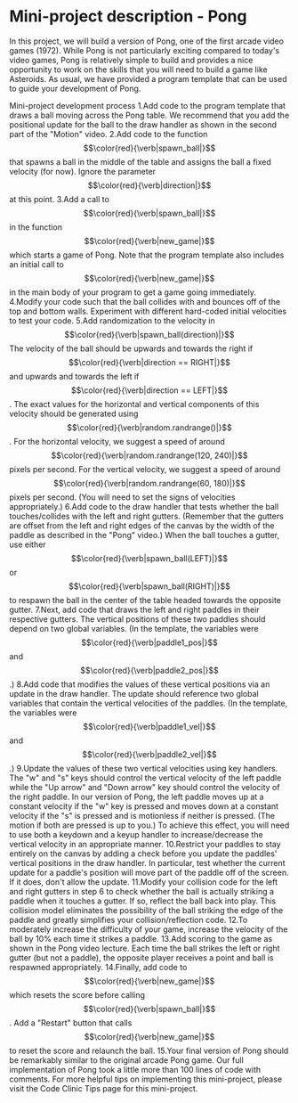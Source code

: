 # Mini-project description - Pong

In this project, we will build a version of Pong, one of the first arcade video games (1972). While Pong is not particularly exciting compared to today's video games, Pong is relatively simple to build and provides a nice opportunity to work on the skills that you will need to build a game like Asteroids. As usual, we have provided a program template that can be used to guide your development of Pong.

Mini-project development process
1.Add code to the program template that draws a ball moving across the Pong table. We recommend that you add the positional update for the ball to the draw handler as shown in the second part of the "Motion" video.
2.Add code to the function $$\color{red}{\verb|spawn_ball|}$$ that spawns a ball in the middle of the table and assigns the ball a fixed velocity (for now). Ignore the parameter $$\color{red}{\verb|direction|}$$ at this point.
3.Add a call to $$\color{red}{\verb|spawn_ball|}$$ in the function $$\color{red}{\verb|new_game|}$$ which starts a game of Pong. Note that the program template also includes an initial call to $$\color{red}{\verb|new_game|}$$ in the main body of your program to get a game going immediately.
4.Modify your code such that the ball collides with and bounces off of the top and bottom walls. Experiment with different hard-coded initial velocities to test your code.
5.Add randomization to the velocity in $$\color{red}{\verb|spawn_ball(direction)|}$$ The velocity of the ball should be upwards and towards the right if $$\color{red}{\verb|direction == RIGHT|}$$ and upwards and towards the left if $$\color{red}{\verb|direction == LEFT|}$$. The exact values for the horizontal and vertical components of this velocity should be generated using $$\color{red}{\verb|random.randrange()|}$$. For the horizontal velocity, we suggest a speed of around $$\color{red}{\verb|random.randrange(120, 240)|}$$ pixels per second. For the vertical velocity, we suggest a speed of around $$\color{red}{\verb|random.randrange(60, 180)|}$$ pixels per second. (You will need to set the signs of velocities appropriately.)
6.Add code to the draw handler that tests whether the ball touches/collides with the left and right gutters. (Remember that the gutters are offset from the left and right edges of the canvas by the width of the paddle as described in the "Pong" video.) When the ball touches a gutter, use either $$\color{red}{\verb|spawn_ball(LEFT)|}$$ or $$\color{red}{\verb|spawn_ball(RIGHT)|}$$ to respawn the ball in the center of the table headed towards the opposite gutter.
7.Next, add code that draws the left and right paddles in their respective gutters. The vertical positions of these two paddles should depend on two global variables. (In the template, the variables were $$\color{red}{\verb|paddle1_pos|}$$ and $$\color{red}{\verb|paddle2_pos|}$$.)
8.Add code that modifies the values of these vertical positions via an update in the draw handler.  The update should reference two global variables that contain the vertical velocities of the paddles. (In the template, the variables were $$\color{red}{\verb|paddle1_vel|}$$ and $$\color{red}{\verb|paddle2_vel|}$$.)
9.Update the values of these two vertical velocities using key handlers. The "w" and "s" keys should control the vertical velocity of the left paddle while the "Up arrow" and "Down arrow" key should control the velocity of the right paddle. In our version of Pong, the left paddle moves up at a constant velocity if the "w" key is pressed and moves down at a constant velocity if the "s" is pressed and is motionless if neither is pressed. (The motion if both are pressed is up to you.) To achieve this effect, you will need to use both a keydown and a keyup handler to increase/decrease the vertical velocity in an appropriate manner.
10.Restrict your paddles to stay entirely on the canvas by adding a check before you update the paddles' vertical positions in the draw handler. In particular, test whether the current update for a paddle's position will move part of the paddle off of the screen. If it does, don't allow the update.
11.Modify your collision code for the left and right gutters in step 6 to check whether the ball is actually striking a paddle when it touches a gutter. If so, reflect the ball back into play. This collision model eliminates the possibility of the ball striking the edge of the paddle and greatly simplifies your collision/reflection code.
12.To moderately increase the difficulty of your game, increase the velocity of the ball by 10% each time it strikes a paddle.
13.Add scoring to the game as shown in the Pong video lecture. Each time the ball strikes the left or right gutter (but not a paddle), the opposite player receives a point and ball is respawned appropriately.
14.Finally, add code to $$\color{red}{\verb|new_game|}$$ which resets the score before calling $$\color{red}{\verb|spawn_ball|}$$. Add a "Restart" button that calls $$\color{red}{\verb|new_game|}$$ to reset the score and relaunch the ball.
15.Your final version of Pong should be remarkably similar to the original arcade Pong game. Our full implementation of Pong took a little more than 100 lines of code with comments. For more helpful tips on implementing this mini-project, please visit the Code Clinic Tips page for this mini-project.
